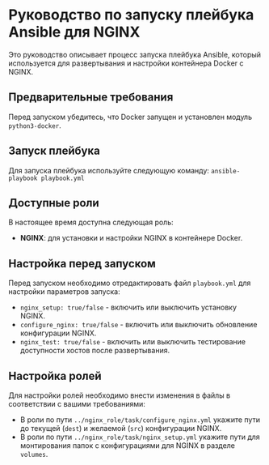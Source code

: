 # Руководство по запуску плейбука Ansible для NGINX

Это руководство описывает процесс запуска плейбука Ansible, который используется для развертывания и настройки контейнера Docker с NGINX.

## Предварительные требования

Перед запуском убедитесь, что Docker запущен и установлен модуль `python3-docker`.

## Запуск плейбука

Для запуска плейбука используйте следующую команду: `ansible-playbook playbook.yml`


## Доступные роли

В настоящее время доступна следующая роль:

- **NGINX**: для установки и настройки NGINX в контейнере Docker.

## Настройка перед запуском

Перед запуском необходимо отредактировать файл `playbook.yml` для настройки параметров запуска:

- `nginx_setup: true/false` - включить или выключить установку NGINX.
- `configure_nginx: true/false` - включить или выключить обновление конфигурации NGINX.
- `nginx_test: true/false` - включить или выключить тестирование доступности хостов после развертывания.

## Настройка ролей

Для настройки ролей необходимо внести изменения в файлы в соответствии с вашими требованиями:

- В роли по пути `../nginx_role/task/configure_nginx.yml` укажите пути до текущей (`dest`) и желаемой (`src`) конфигурации NGINX.
- В роли по пути `../nginx_role/task/nginx_setup.yml` укажите пути для монтирования папок с конфигурациями для NGINX в разделе `volumes`.


